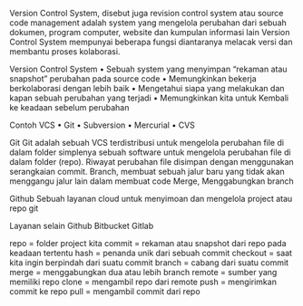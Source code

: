 Version Control System, disebut juga revision control system atau source code management adalah system yang mengelola perubahan dari sebuah dokumen, program computer, website dan kumpulan informasi lain 
Version Control System mempunyai beberapa fungsi diantaranya melacak versi dan membantu proses kolaborasi. 

Version Control System
•	Sebuah system yang menyimpan  “rekaman atau snapshot” perubahan pada source code
•	Memungkinkan bekerja berkolaborasi dengan lebih baik
•	Mengetahui siapa yang melakukan dan kapan sebuah perubahan yang terjadi
•	Memungkinkan kita untuk Kembali ke keadaan sebelum perubahan

Contoh VCS
•	Git
•	Subversion
•	Mercurial
•	CVS

Git
Git adalah sebuah VCS terdistribusi untuk mengelola perubahan file di dalam folder simplenya  sebuah software untuk mengelola perubahan file di dalam folder (repo). Riwayat perubahan file disimpan dengan menggunakan serangkaian commit.
Branch, membuat sebuah jalur baru yang tidak akan menggangu jalur lain dalam membuat code
Merge, Menggabungkan branch 

Github
Sebuah layanan cloud untuk menyimoan dan mengelola project atau repo git 

Layanan selain Github
Bitbucket
Gitlab 

repo = folder project kita
commit = rekaman atau snapshot dari repo pada keadaan tertentu
hash = penanda unik dari sebuah commit
checkout = saat kita ingin berpindah dari suatu commit
branch = cabang dari suatu commit
merge = menggabungkan dua atau lebih branch
remote = sumber yang memiliki repo
clone = mengambil repo dari remote
push = mengirimkan commit ke repo
pull = mengambil commit dari repo